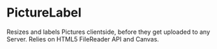 PictureLabel
============

Resizes and labels Pictures clientside, before they get uploaded to any Server. Relies on HTML5 FileReader API and Canvas.
